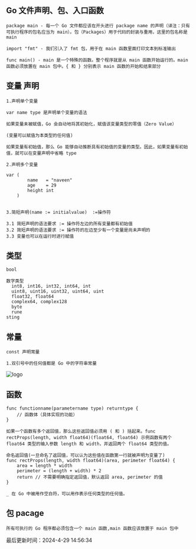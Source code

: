 <!--
 * @Description: go语言使用规范
 * @Author: panrui
 * @Date: 2023-06-13 13:10:14
 * @LastEditTime: 2023-06-13 13:10:41
 * @LastEditors: panrui
 * 不忘初心,不负梦想
-->


## Go 文件声明、包、入口函数

```
package main - 每一个 Go 文件都应该在开头进行 package name 的声明（译注：只有可执行程序的包名应当为 main）。包（Packages）用于代码的封装与重用，这里的包名称是main

import "fmt" - 我们引入了 fmt 包，用于在 main 函数里面打印文本到标准输出

func main() - main 是一个特殊的函数。整个程序就是从 main 函数开始运行的。main 函数必须放置在 main 包中。{ 和 } 分别表示 main 函数的开始和结束部分
```

## 变量 声明

```
1.声明单个变量

var name type 是声明单个变量的语法

如果变量未被赋值，Go 会自动地将其初始化，赋值该变量类型的零值（Zero Value）

(变量可以赋值为本类型的任何值)

如果变量有初始值，那么 Go 能够自动推断具有初始值的变量的类型。因此，如果变量有初始值，就可以在变量声明中省略 type

2.声明多个变量

var (
        name   = "naveen"
        age    = 29
        height int
    )


3.简短声明(name := initialvalue)  :=操作符

3.1 简短声明的语法要求 := 操作符左边的所有变量都有初始值
3.2 简短声明的语法要求 := 操作符的左边至少有一个变量是尚未声明的
3.3 变量也可以在运行时进行赋值
```

## 类型

```
bool

数字类型
  int8, int16, int32, int64, int
  uint8, uint16, uint32, uint64, uint
  float32, float64
  complex64, complex128
  byte
  rune
sting
```

## 常量

```
const 声明常量

1.双引号中的任何值都是 Go 中的字符串常量

```

![logo](https://cdn.nlark.com/yuque/0/2022/png/683147/1664363677215-34055e6f-2814-4118-ad7a-921c77e2b2a5.png ":size=WIDTHxHEIGHT")

## 函数

```
func functionname(parametername type) returntype {
    // 函数体（具体实现的功能）
}

如果一个函数有多个返回值，那么这些返回值必须用 ( 和 ) 括起来。func rectProps(length, width float64)(float64, float64) 示例函数有两个 float64 类型的输入参数 length 和 width，并返回两个 float64 类型的值。

命名返回值(一旦命名了返回值，可以认为这些值在函数第一行就被声明为变量了)
func rectProps(length, width float64)(area, perimeter float64) {
    area = length * width
    perimeter = (length + width) * 2
    return // 不需要明确指定返回值，默认返回 area, perimeter 的值
}

_ 在 Go 中被用作空白符，可以用作表示任何类型的任何值。
```

## 包 pacage

```
所有可执行的 Go 程序都必须包含一个 main 函数,main 函数应该放置于 main 包中
```


最后更新时间：2024-4-29 14:56:34